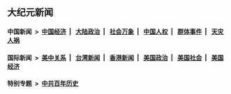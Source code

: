 ## 大纪元新闻

#### 中国新闻 &nbsp;>&nbsp; [中国经济](indexes/ncid283/README.md?06291245) &nbsp;| &nbsp; [大陆政治](indexes/ncid277/README.md?06291245) &nbsp;| &nbsp; [社会万象](indexes/ncid282/README.md?06291245) &nbsp;| &nbsp; [中国人权](indexes/ncid278/README.md?06291245) &nbsp;| &nbsp; [群体事件](indexes/ncid279/README.md?06291245) &nbsp;| &nbsp; [天灾人祸](indexes/ncid280/README.md?06291245)

#### 国际新闻 &nbsp;>&nbsp; [美中关系](indexes/nf1412576/README.md?06291245) &nbsp;| &nbsp; [台湾新闻](indexes/ncid1349361/README.md?06291245) &nbsp;| &nbsp; [香港新闻](indexes/ncid1349362/README.md?06291245) &nbsp;| &nbsp; [美国政治](indexes/ncid1078159/README.md?06291245) &nbsp;| &nbsp; [美国社会](indexes/ncid1078160/README.md?06291245) &nbsp;| &nbsp; [美国经济](indexes/ncid1078158/README.md?06291245)

#### 特别专题 &nbsp;>&nbsp; [中共百年历史](https://github.com/epoch-news/epoch-special/blob/master/README.md?06291245)  
